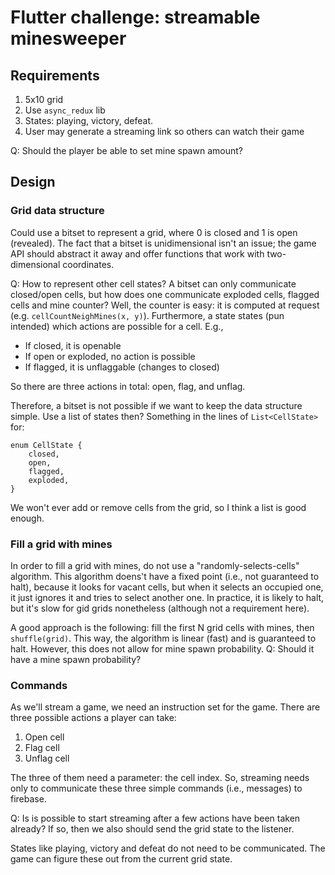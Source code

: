 # Flutter challenge: streamable minesweeper

## Requirements

1. 5x10 grid
2. Use `async_redux` lib
3. States: playing, victory, defeat.
4. User may generate a streaming link so others can watch their game

Q: Should the player be able to set mine spawn amount?

## Design

### Grid data structure

Could use a bitset to represent a grid, where 0 is closed and 1 is open (revealed).
The fact that a bitset is unidimensional isn't an issue; the game API should abstract it away and offer functions that work with two-dimensional coordinates.

Q: How to represent other cell states?
A bitset can only communicate closed/open cells, but how does one communicate exploded cells, flagged cells and mine counter?
Well, the counter is easy: it is computed at request (e.g. `cellCountNeighMines(x, y)`).
Furthermore, a state states (pun intended) which actions are possible for a cell.
E.g.,

* If closed, it is openable
* If open or exploded, no action is possible
* If flagged, it is unflaggable (changes to closed)

So there are three actions in total: open, flag, and unflag.

Therefore, a bitset is not possible if we want to keep the data structure simple.
Use a list of states then? Something in the lines of `List<CellState>` for:

    enum CellState {
        closed,
        open,
        flagged,
        exploded,
    }

We won't ever add or remove cells from the grid, so I think a list is good enough.

### Fill a grid with mines

In order to fill a grid with mines, do not use a "randomly-selects-cells" algorithm.
This algorithm doens't have a fixed point (i.e., not guaranteed to halt), because it looks for vacant cells, but when it selects an occupied one, it just ignores it and tries to select another one.
In practice, it is likely to halt, but it's slow for gid grids nonetheless (although not a requirement here).

A good approach is the following: fill the first N grid cells with mines, then `shuffle(grid)`.
This way, the algorithm is linear (fast) and is guaranteed to halt.
However, this does not allow for mine spawn probability.
Q: Should it have a mine spawn probability?

### Commands

As we'll stream a game, we need an instruction set for the game.
There are three possible actions a player can take:

1. Open cell
2. Flag cell
3. Unflag cell

The three of them need a parameter: the cell index.
So, streaming needs only to communicate these three simple commands (i.e., messages) to firebase.

Q: Is is possible to start streaming after a few actions have been taken already?
If so, then we also should send the grid state to the listener.

States like playing, victory and defeat do not need to be communicated.
The game can figure these out from the current grid state.
